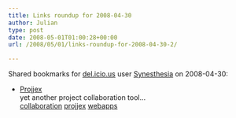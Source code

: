 ```yaml
---
title: Links roundup for 2008-04-30
author: Julian
type: post
date: 2008-05-01T01:00:28+00:00
url: /2008/05/01/links-roundup-for-2008-04-30-2/

---
```

Shared bookmarks for [del.icio.us][1] user [Synesthesia][2] on 2008-04-30:

  * [Projjex][3]  
    yet another project collaboration tool&#8230;  
    [collaboration][4] [projjex][5] [webapps][6]

 [1]: http://del.icio.us/
 [2]: http://del.icio.us/synesthesia
 [3]: http://www.projjex.com/
 [4]: http://del.icio.us/synesthesia/collaboration
 [5]: http://del.icio.us/synesthesia/projjex
 [6]: http://del.icio.us/synesthesia/webapps
